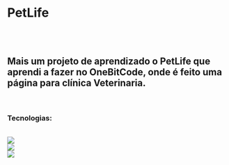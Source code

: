 <h1>PetLife</h1>
<br>
<br>
<h2> Mais um projeto de aprendizado o PetLife que aprendi a fazer no OneBitCode, onde é feito uma página para clínica Veterinaria.</b></h2>

<br>
<h3>Tecnologias:</h3>
<br>
<img src="https://img.shields.io/badge/HTML5-E34F26?style=for-the-badge&logo=html5&logoColor=white"/>
<br>
<img src="https://img.shields.io/badge/CSS3-1572B6?style=for-the-badge&logo=css3&logoColor=white"/>
<br>
<img src="https://img.shields.io/badge/JavaScript-F7DF1E?style=for-the-badge&logo=javascript&logoColor=black"/>

<img src=" "/>
